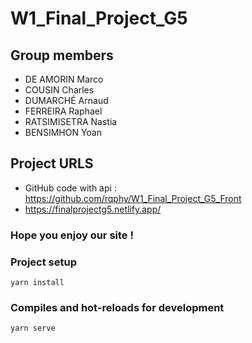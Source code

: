 # W1_Final_Project_G5

## Group members

- DE AMORIN Marco
- COUSIN Charles
- DUMARCHÉ Arnaud
- FERREIRA Raphael
- RATSIMISETRA Nastia
- BENSIMHON Yoan

## Project URLS
- GitHub code with api : https://github.com/rqphy/W1_Final_Project_G5_Front
- https://finalprojectg5.netlify.app/

### Hope you enjoy our site !

### Project setup

```
yarn install
```

### Compiles and hot-reloads for development

```
yarn serve
```
